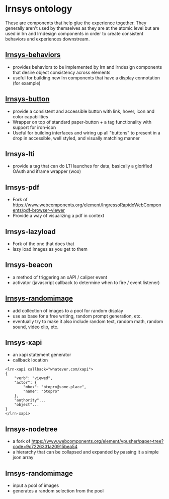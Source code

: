 # lrnsys ontology
These are components that help glue the experience together. They generally aren't used by themselves as they are at the atomic level but are used in lrn and lrndesign components in order to create consistent behaviors and experiences downstream.
## [lrnsys-behaviors](https://github.com/LRNWebComponents/lrnsys-behaviors)
- provides behaviors to be implemented by lrn and lrndesign components that desire object consistency across elements
- useful for building new lrn components that have a display connotation (for example)

## [lrnsys-button](https://github.com/LRNWebComponents/lrnsys-button)
- provide a consistent and accessible button with link, hover, icon and color capabilities
- Wrapper on top of standard paper-button + a tag functionality with support for iron-icon
- Useful for building interfaces and wiring up all "buttons" to present in a drop in accessible, well styled, and visually matching manner
## lrnsys-lti
- provide a tag that can do LTI launches for data, basically a glorified OAuth and iframe wrapper (woo)
## lrnsys-pdf
- Fork of https://www.webcomponents.org/element/IngressoRapidoWebComponents/pdf-browser-viewer
- Provide a way of visualizing a pdf in context
## lrnsys-lazyload
- Fork of the one that does that
- lazy load images as you get to them
## lrnsys-beacon
- a method of triggering an xAPI / caliper event
- activator (javascript callback to determine when to fire / event listener)
## [lrnsys-randomimage](https://github.com/LRNWebComponents/lrnsys-randomimage)
- add collection of images to a pool for random display
- use as base for a free writing, random prompt generation, etc. 
- eventually try to make it also include random text, random math, random sound, video clip, etc. 

## lrnsys-xapi
- an xapi statement generator
- callback location
```
<lrn-xapi callback="whatever.com/xapi">
{
	"verb": "viewed",
	"actor": {
		"mbox": "btopro@some.place",
		"name": "btopro"
	},
	"authority"...
	"object"...
}
</lrn-xapi>
```
## lrnsys-nodetree
- a fork of https://www.webcomponents.org/element/vpusher/paper-tree?code=9c7226331a20915bea54
- a hierarchy that can be collapsed and expanded by passing it a simple json array
## lrnsys-randomimage
- input a pool of images
- generates a random selection from the pool 
